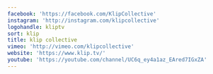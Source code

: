 ```yaml
---
facebook: 'https://facebook.com/KlipCollective'
instagram: 'http://instagram.com/klipcollective'
logohandle: kliptv
sort: klip
title: klip collective
vimeo: 'http://vimeo.com/klipcollective'
website: 'https://www.klip.tv/'
youtube: 'https://youtube.com/channel/UC6q_ey4a1az_EAred7IGxZA'
---
```

